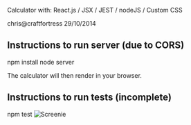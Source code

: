 Calculator with: React.js / JSX  / JEST  / nodeJS / Custom CSS

chris@craftfortress 29/10/2014

Instructions to run server (due to CORS)
------------
npm install
node server

The calculator will then render in your browser.

Instructions to run tests (incomplete)
--------------
npm test
![Screenie](http://i.imgur.com/7XWXrMu.png) 
